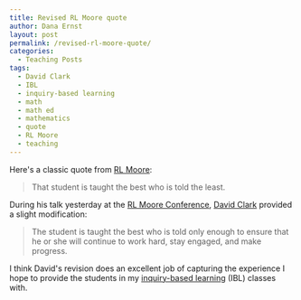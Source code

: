 ```yaml
---
title: Revised RL Moore quote
author: Dana Ernst
layout: post
permalink: /revised-rl-moore-quote/
categories:
  - Teaching Posts
tags:
  - David Clark
  - IBL
  - inquiry-based learning
  - math
  - math ed
  - mathematics
  - quote
  - RL Moore
  - teaching
---
```


Here's a classic quote from [RL Moore](http://en.wikipedia.org/wiki/Robert_Lee_Moore):

> That student is taught the best who is told the least.

During his talk yesterday at the [RL Moore Conference](http://legacyrlmoore.org/events.html), [David Clark](http://www.researchgate.net/profile/David_Clark18) provided a slight modification:

> The student is taught the best who is told only enough to ensure that he or she will continue to work hard, stay engaged, and make progress.

I think David's revision does an excellent job of capturing the experience I hope to provide the students in my [inquiry-based learning](http://maamathedmatters.blogspot.com/2013/05/what-heck-is-ibl.html) (IBL) classes with.
